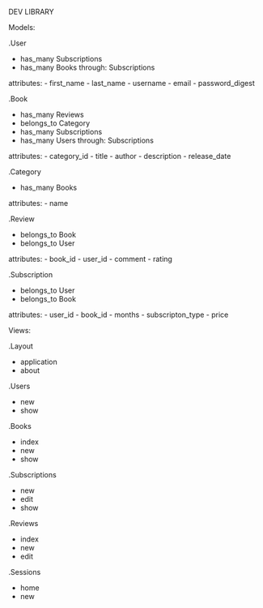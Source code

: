 DEV LIBRARY

Models:

.User
   - has_many Subscriptions
   - has_many Books through: Subscriptions

   attributes:
      - first_name
      - last_name
      - username
      - email
      - password_digest


.Book
   - has_many Reviews
   - belongs_to Category
   - has_many Subscriptions
   - has_many Users through: Subscriptions

   attributes:
      - category_id
      - title
      - author
      - description
      - release_date

.Category
   - has_many Books

   attributes:
      - name

.Review
   - belongs_to Book
   - belongs_to User

   attributes:
      - book_id
      - user_id
      - comment
      - rating

.Subscription
   - belongs_to User
   - belongs_to Book

   attributes:
      - user_id
      - book_id
      - months
      - subscripton_type
      - price


Views:

.Layout
   - application
   - about

.Users
   - new
   - show

.Books
   - index
   - new
   - show

.Subscriptions
   - new 
   - edit
   - show

.Reviews
   - index
   - new
   - edit

.Sessions
   - home
   - new